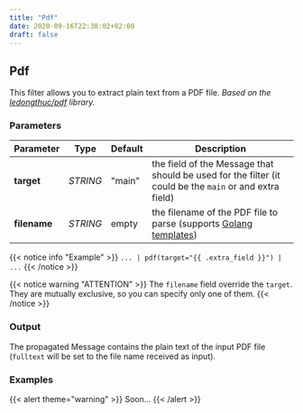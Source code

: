 ```yaml
---
title: "Pdf"
date: 2020-09-16T22:38:02+02:00
draft: false
---
```


## Pdf

This filter allows you to extract plain text from a PDF file. 
_Based on the [ledongthuc/pdf](https://github.com/ledongthuc/pdf) library._

### Parameters

| Parameter    | Type     | Default | Description                                                                                                |
|--------------|----------|---------|------------------------------------------------------------------------------------------------------------|
| **target**   | _STRING_ | "main"  | the field of the Message that should be used for the filter (it could be the `main` or and extra field)    |
| **filename** | _STRING_ | empty   | the filename of the PDF file to parse (supports [Golang templates](https://golang.org/pkg/text/template/)) |
 
{{< notice info "Example" >}} 
`... | pdf(target="{{ .extra_field }}") | ...`
{{< /notice >}}

{{< notice warning "ATTENTION" >}} 
The `filename` field override the `target`. They are mutually exclusive, so you can specify only one of them.
{{< /notice >}}

### Output

The propagated Message contains the plain text of the input PDF file (`fulltext` will be set to the file name received as input). 

### Examples

{{< alert theme="warning" >}}
Soon...
{{< /alert >}} 